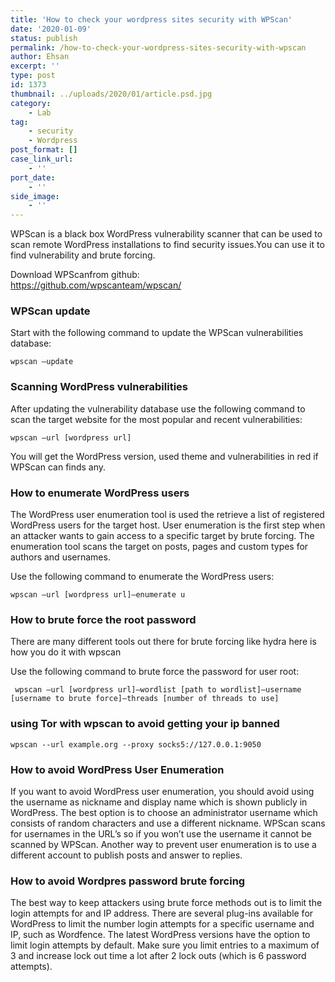 ```yaml
---
title: 'How to check your wordpress sites security with WPScan'
date: '2020-01-09'
status: publish
permalink: /how-to-check-your-wordpress-sites-security-with-wpscan
author: Ehsan
excerpt: ''
type: post
id: 1373
thumbnail: ../uploads/2020/01/article.psd.jpg
category:
    - Lab
tag:
    - security
    - Wordpress
post_format: []
case_link_url:
    - ''
port_date:
    - ''
side_image:
    - ''
---
```

WPScan is a black box WordPress vulnerability scanner that can be used to scan remote WordPress installations to find security issues.You can use it to find vulnerability and brute forcing.

Download WPScanfrom github:  
https://github.com/wpscanteam/wpscan/

### WPScan update

Start with the following command to update the WPScan vulnerabilities database:

```
wpscan –update 
```

### Scanning WordPress vulnerabilities

After updating the vulnerability database use the following command to scan the target website for the most popular and recent vulnerabilities:

```
wpscan –url [wordpress url] 
```

You will get the WordPress version, used theme and vulnerabilities in red if WPScan can finds any.

### How to enumerate WordPress users

The WordPress user enumeration tool is used the retrieve a list of registered WordPress users for the target host. User enumeration is the first step when an attacker wants to gain access to a specific target by brute forcing. The enumeration tool scans the target on posts, pages and custom types for authors and usernames.

Use the following command to enumerate the WordPress users:

```
wpscan –url [wordpress url]–enumerate u
```

### How to brute force the root password

There are many different tools out there for brute forcing like hydra here is how you do it with wpscan

Use the following command to brute force the password for user root:

```
 wpscan –url [wordpress url]–wordlist [path to wordlist]–username [username to brute force]–threads [number of threads to use] 
```

### using Tor with wpscan to avoid getting your ip banned

```
wpscan --url example.org --proxy socks5://127.0.0.1:9050
```

### How to avoid WordPress User Enumeration

If you want to avoid WordPress user enumeration, you should avoid using the username as nickname and display name which is shown publicly in WordPress. The best option is to choose an administrator username which consists of random characters and use a different nickname. WPScan scans for usernames in the URL’s so if you won’t use the username it cannot be scanned by WPScan. Another way to prevent user enumeration is to use a different account to publish posts and answer to replies.

### How to avoid Wordpres password brute forcing

The best way to keep attackers using brute force methods out is to limit the login attempts for and IP address. There are several plug-ins available for WordPress to limit the number login attempts for a specific username and IP, such as Wordfence. The latest WordPress versions have the option to limit login attempts by default. Make sure you limit entries to a maximum of 3 and increase lock out time a lot after 2 lock outs (which is 6 password attempts).